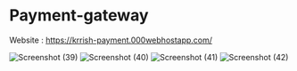 # Payment-gateway
 
 Website : https://krrish-payment.000webhostapp.com/
 
![Screenshot (39)](https://user-images.githubusercontent.com/58252053/121160991-33700500-c86a-11eb-85f1-e8b87019381a.png)
![Screenshot (40)](https://user-images.githubusercontent.com/58252053/121161008-366af580-c86a-11eb-8210-489f2024ab6e.png)
![Screenshot (41)](https://user-images.githubusercontent.com/58252053/121161024-38cd4f80-c86a-11eb-9f2d-a804abb9798a.png)
![Screenshot (42)](https://user-images.githubusercontent.com/58252053/121161044-3b2fa980-c86a-11eb-81c0-6167cce8ba73.png)

